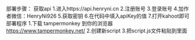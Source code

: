 部署步骤：
获取api
1.进入https://api.henryni.cn
2.注册账号
3.登录账号
4.加作者微信：HenryNi926
5.获取密钥
6.在代码中填入apiKey的值
7.打开kahoot即可
部署程序
1.下载 tampermonkey 到你的浏览器 https://www.tampermonkey.net/
2.创建新script
3.把script.js文件粘贴到里面



